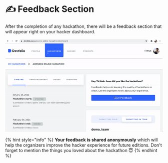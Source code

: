 # ✍ Feedback Section

After the completion of any hackathon, there will be a feedback section that will appear right on your hacker dashboard.

![](../../.gitbook/assets/feedback.gif)

{% hint style="info" %}
**Your feedback is shared anonymously** which will help the organizers improve the hacker experience for future editions. Don't forget to mention the things you loved about the hackathon 😇
{% endhint %}
